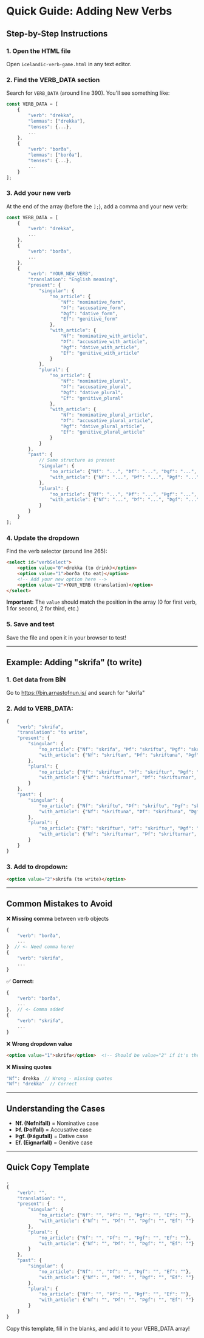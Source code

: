 # Quick Guide: Adding New Verbs

## Step-by-Step Instructions

### 1. Open the HTML file
Open `icelandic-verb-game.html` in any text editor.

### 2. Find the VERB_DATA section
Search for `VERB_DATA` (around line 390). You'll see something like:
```javascript
const VERB_DATA = [
    {
        "verb": "drekka",
        "lemmas": ["drekka"],
        "tenses": {...},
        ...
    },
    {
        "verb": "borða",
        "lemmas": ["borða"],
        "tenses": {...},
        ...
    }
];
```

### 3. Add your new verb
At the end of the array (before the `];`), add a comma and your new verb:

```javascript
const VERB_DATA = [
    {
        "verb": "drekka",
        ...
    },
    {
        "verb": "borða",
        ...
    },
    {
        "verb": "YOUR_NEW_VERB",
        "translation": "English meaning",
        "present": {
            "singular": {
                "no_article": {
                    "Nf": "nominative_form",
                    "Þf": "accusative_form",
                    "Þgf": "dative_form",
                    "Ef": "genitive_form"
                },
                "with_article": {
                    "Nf": "nominative_with_article",
                    "Þf": "accusative_with_article",
                    "Þgf": "dative_with_article",
                    "Ef": "genitive_with_article"
                }
            },
            "plural": {
                "no_article": {
                    "Nf": "nominative_plural",
                    "Þf": "accusative_plural",
                    "Þgf": "dative_plural",
                    "Ef": "genitive_plural"
                },
                "with_article": {
                    "Nf": "nominative_plural_article",
                    "Þf": "accusative_plural_article",
                    "Þgf": "dative_plural_article",
                    "Ef": "genitive_plural_article"
                }
            }
        },
        "past": {
            // Same structure as present
            "singular": {
                "no_article": {"Nf": "...", "Þf": "...", "Þgf": "...", "Ef": "..."},
                "with_article": {"Nf": "...", "Þf": "...", "Þgf": "...", "Ef": "..."}
            },
            "plural": {
                "no_article": {"Nf": "...", "Þf": "...", "Þgf": "...", "Ef": "..."},
                "with_article": {"Nf": "...", "Þf": "...", "Þgf": "...", "Ef": "..."}
            }
        }
    }
];
```

### 4. Update the dropdown
Find the verb selector (around line 265):
```html
<select id="verbSelect">
    <option value="0">drekka (to drink)</option>
    <option value="1">borða (to eat)</option>
    <!-- Add your new option here -->
    <option value="2">YOUR_VERB (translation)</option>
</select>
```

**Important:** The `value` should match the position in the array (0 for first verb, 1 for second, 2 for third, etc.)

### 5. Save and test
Save the file and open it in your browser to test!

---

## Example: Adding "skrifa" (to write)

### 1. Get data from BÍN
Go to https://bin.arnastofnun.is/ and search for "skrifa"

### 2. Add to VERB_DATA:
```javascript
{
    "verb": "skrifa",
    "translation": "to write",
    "present": {
        "singular": {
            "no_article": {"Nf": "skrifa", "Þf": "skriftu", "Þgf": "skriftu", "Ef": "skriftu"},
            "with_article": {"Nf": "skriftan", "Þf": "skriftuna", "Þgf": "skriftunni", "Ef": "skriftunnar"}
        },
        "plural": {
            "no_article": {"Nf": "skriftur", "Þf": "skriftur", "Þgf": "skriftum", "Ef": "skrifta"},
            "with_article": {"Nf": "skrifturnar", "Þf": "skrifturnar", "Þgf": "skriftunum", "Ef": "skriftanna"}
        }
    },
    "past": {
        "singular": {
            "no_article": {"Nf": "skriftu", "Þf": "skriftu", "Þgf": "skriftu", "Ef": "skriftu"},
            "with_article": {"Nf": "skriftuna", "Þf": "skriftuna", "Þgf": "skriftunni", "Ef": "skriftunnar"}
        },
        "plural": {
            "no_article": {"Nf": "skriftur", "Þf": "skriftur", "Þgf": "skriftum", "Ef": "skrifta"},
            "with_article": {"Nf": "skrifturnar", "Þf": "skrifturnar", "Þgf": "skriftunum", "Ef": "skriftanna"}
        }
    }
}
```

### 3. Add to dropdown:
```html
<option value="2">skrifa (to write)</option>
```

---

## Common Mistakes to Avoid

❌ **Missing comma** between verb objects
```javascript
{
    "verb": "borða",
    ...
}  // <- Need comma here!
{
    "verb": "skrifa",
    ...
}
```

✅ **Correct:**
```javascript
{
    "verb": "borða",
    ...
},  // <- Comma added
{
    "verb": "skrifa",
    ...
}
```

❌ **Wrong dropdown value**
```html
<option value="1">skrifa</option>  <!-- Should be value="2" if it's the 3rd verb -->
```

❌ **Missing quotes**
```javascript
"Nf": drekka  // Wrong - missing quotes
"Nf": "drekka"  // Correct
```

---

## Understanding the Cases

- **Nf. (Nefnifall)** = Nominative case
- **Þf. (Þolfall)** = Accusative case  
- **Þgf. (Þágufall)** = Dative case
- **Ef. (Eignarfall)** = Genitive case

---

## Quick Copy Template

```javascript
,
{
    "verb": "",
    "translation": "",
    "present": {
        "singular": {
            "no_article": {"Nf": "", "Þf": "", "Þgf": "", "Ef": ""},
            "with_article": {"Nf": "", "Þf": "", "Þgf": "", "Ef": ""}
        },
        "plural": {
            "no_article": {"Nf": "", "Þf": "", "Þgf": "", "Ef": ""},
            "with_article": {"Nf": "", "Þf": "", "Þgf": "", "Ef": ""}
        }
    },
    "past": {
        "singular": {
            "no_article": {"Nf": "", "Þf": "", "Þgf": "", "Ef": ""},
            "with_article": {"Nf": "", "Þf": "", "Þgf": "", "Ef": ""}
        },
        "plural": {
            "no_article": {"Nf": "", "Þf": "", "Þgf": "", "Ef": ""},
            "with_article": {"Nf": "", "Þf": "", "Þgf": "", "Ef": ""}
        }
    }
}
```

Copy this template, fill in the blanks, and add it to your VERB_DATA array!
